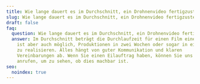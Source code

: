 ```yaml
---
title: Wie lange dauert es im Durchschnitt, ein Drohnenvideo fertigzustellen?
slug: Wie lange dauert es im Durchschnitt, ein Drohnenvideo fertigzustellen
draft: false
faq:
  question: Wie lange dauert es im Durchschnitt, ein Drohnenvideo fertigzustellen?
  answer: Im Durchschnitt beträgt die Durchlaufzeit für einen Film einen Monat. Es
    ist aber auch möglich, Produktionen in zwei Wochen oder sogar in einer Woche
    zu realisieren. Alles hängt von guter Kommunikation und klaren
    Vereinbarungen ab. Wenn Sie einen Eilauftrag haben, können Sie uns jederzeit
    anrufen, um zu sehen, ob dies machbar ist.
seo:
  noindex: true
---
```

